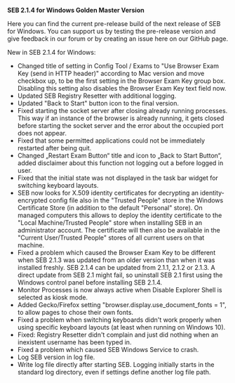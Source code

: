 **SEB 2.1.4 for Windows Golden Master Version**

Here you can find the current pre-release build of the next release of SEB for Windows. You can support us by testing the pre-release version and give feedback in our forum or by creating an issue here on our GitHub page. 

New in SEB 2.1.4 for Windows:
- Changed title of setting in Config Tool / Exams to "Use Browser Exam Key (send in HTTP header)" according to Mac version and move checkbox up, to be the first setting in the Browser Exam Key group box. Disabling this setting also disables the Browser Exam Key text field now. 
- Updated SEB Registry Resetter with additional logging.
- Updated "Back to Start" button icon to the final version.
- Fixed starting the socket server after closing already running processes. This way if an instance of the browser is already running, it gets closed before starting the socket server and the error about the occupied port does not appear.
- Fixed that some permitted applications could not be immediately restarted after being quit. 
- Changed „Restart Exam Button“ title and icon to „Back to Start Button“, added disclaimer about this function not logging out a before logged in user.
- Fixed that the initial state was not displayed in the task bar widget for switching keyboard layouts.
- SEB now looks for X.509 identity certificates for decrypting an identity-encrypted config file also in the "Trusted People" store in the Windows Certificate Store (in addition to the default "Personal" store). On managed computers this allows to deploy the identity certificate to the "Local Machine/Trusted People" store when installing SEB in an administrator account. The certificate will then also be available in the "Current User/Trusted People" stores of all current users on that machine.
- Fixed a problem which caused the Browser Exam Key to be different when SEB 2.1.3 was updated from an older version than when it was installed freshly. SEB 2.1.4 can be updated from 2.1.1, 2.1.2 or 2.1.3. A direct update from SEB 2.1 might fail, so uninstall SEB 2.1 first using the Windows control panel before installing SEB 2.1.4.
- Monitor Processes is now always active when Disable Explorer Shell is selected as kiosk mode.
- Added Gecko/Firefox setting "browser.display.use_document_fonts = 1", to allow pages to chose their own fonts.
- Fixed a problem when switching keyboards didn't work properly when using specific keyboard layouts (at least when running on Windows 10). 
- Fixed: Registry Resetter didn't complain and just did nothing when an inexistent username has been typed in.
- Fixed a problem which caused SEB Windows Service to crash.
- Log SEB version in log file.
- Write log file directly after starting SEB. Logging initially starts in the standard log directory, even if settings define another log file path.
